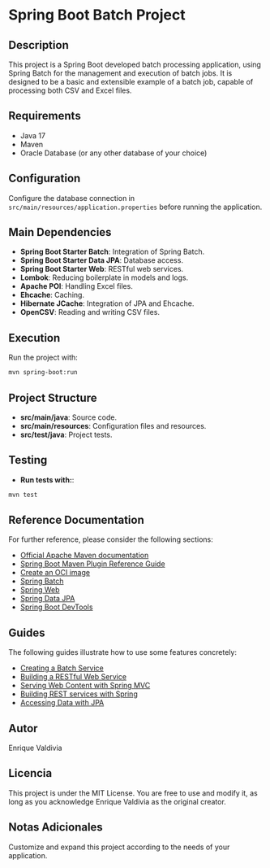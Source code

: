 # Spring Boot Batch Project

## Description
This project is a Spring Boot developed batch processing application, using Spring Batch for the management and execution of batch jobs. It is designed to be a basic and extensible example of a batch job, capable of processing both CSV and Excel files.

## Requirements
- Java 17
- Maven
- Oracle Database (or any other database of your choice)

## Configuration
Configure the database connection in `src/main/resources/application.properties` before running the application.

## Main Dependencies
- **Spring Boot Starter Batch**: Integration of Spring Batch.
- **Spring Boot Starter Data JPA**: Database access.
- **Spring Boot Starter Web**: RESTful web services.
- **Lombok**: Reducing boilerplate in models and logs.
- **Apache POI**: Handling Excel files.
- **Ehcache**: Caching.
- **Hibernate JCache**: Integration of JPA and Ehcache.
- **OpenCSV**: Reading and writing CSV files.

## Execution
Run the project with:
```bash
mvn spring-boot:run

```

## Project Structure
- **src/main/java**: Source code.
- **src/main/resources**: Configuration files and resources.
- **src/test/java**: Project tests.

## Testing
- **Run tests with:**:
```bash
mvn test
```

## Reference Documentation
For further reference, please consider the following sections:

* [Official Apache Maven documentation](https://maven.apache.org/guides/index.html)
* [Spring Boot Maven Plugin Reference Guide](https://docs.spring.io/spring-boot/docs/3.2.0/maven-plugin/reference/html/)
* [Create an OCI image](https://docs.spring.io/spring-boot/docs/3.2.0/maven-plugin/reference/html/#build-image)
* [Spring Batch](https://docs.spring.io/spring-boot/docs/3.2.0/reference/htmlsingle/index.html#howto.batch)
* [Spring Web](https://docs.spring.io/spring-boot/docs/3.2.0/reference/htmlsingle/index.html#web)
* [Spring Data JPA](https://docs.spring.io/spring-boot/docs/3.2.0/reference/htmlsingle/index.html#data.sql.jpa-and-spring-data)
* [Spring Boot DevTools](https://docs.spring.io/spring-boot/docs/3.2.0/reference/htmlsingle/index.html#using.devtools)

## Guides
The following guides illustrate how to use some features concretely:

* [Creating a Batch Service](https://spring.io/guides/gs/batch-processing/)
* [Building a RESTful Web Service](https://spring.io/guides/gs/rest-service/)
* [Serving Web Content with Spring MVC](https://spring.io/guides/gs/serving-web-content/)
* [Building REST services with Spring](https://spring.io/guides/tutorials/rest/)
* [Accessing Data with JPA](https://spring.io/guides/gs/accessing-data-jpa/)

## Autor
Enrique Valdivia

## Licencia
This project is under the MIT License. You are free to use and modify it, as long as you acknowledge Enrique Valdivia as the original creator.

## Notas Adicionales
Customize and expand this project according to the needs of your application.
